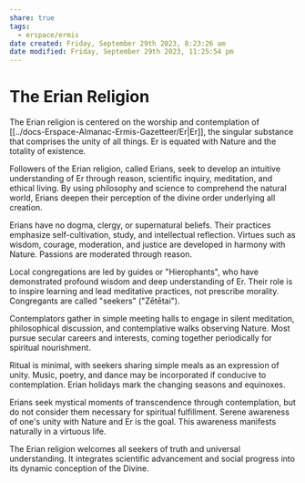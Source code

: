 ```yaml
---
share: true
tags:
  - erspace/ermis
date created: Friday, September 29th 2023, 8:23:26 am
date modified: Friday, September 29th 2023, 11:25:54 pm
---
```


# The Erian Religion

The Erian religion is centered on the worship and contemplation of [[../docs-Erspace-Almanac-Ermis-Gazetteer/Er|Er]], the singular substance that comprises the unity of all things. Er is equated with Nature and the totality of existence.

Followers of the Erian religion, called Erians, seek to develop an intuitive understanding of Er through reason, scientific inquiry, meditation, and ethical living. By using philosophy and science to comprehend the natural world, Erians deepen their perception of the divine order underlying all creation.

Erians have no dogma, clergy, or supernatural beliefs. Their practices emphasize self-cultivation, study, and intellectual reflection. Virtues such as wisdom, courage, moderation, and justice are developed in harmony with Nature. Passions are moderated through reason.

Local congregations are led by guides or "Hierophants", who have demonstrated profound wisdom and deep understanding of Er. Their role is to inspire learning and lead meditative practices, not prescribe morality. Congregants are called "seekers" ("Zētētai").

Contemplators gather in simple meeting halls to engage in silent meditation, philosophical discussion, and contemplative walks observing Nature. Most pursue secular careers and interests, coming together periodically for spiritual nourishment.

Ritual is minimal, with seekers sharing simple meals as an expression of unity. Music, poetry, and dance may be incorporated if conducive to contemplation. Erian holidays mark the changing seasons and equinoxes.

Erians seek mystical moments of transcendence through contemplation, but do not consider them necessary for spiritual fulfillment. Serene awareness of one's unity with Nature and Er is the goal. This awareness manifests naturally in a virtuous life.

The Erian religion welcomes all seekers of truth and universal understanding. It integrates scientific advancement and social progress into its dynamic conception of the Divine.
